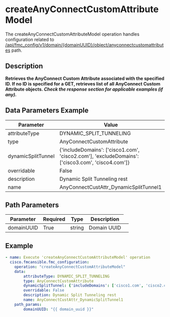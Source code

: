 # createAnyConnectCustomAttributeModel

The createAnyConnectCustomAttributeModel operation handles configuration related to [/api/fmc_config/v1/domain/{domainUUID}/object/anyconnectcustomattributes](/paths//api/fmc_config/v1/domain/{domain_uuid}/object/anyconnectcustomattributes.md) path.&nbsp;
## Description
**Retrieves the AnyConnect Custom Attribute associated with the specified ID. If no ID is specified for a GET, retrieves list of all AnyConnect Custom Attribute objects. _Check the response section for applicable examples (if any)._**

## Data Parameters Example
| Parameter | Value |
| --------- | -------- |
| attributeType | DYNAMIC_SPLIT_TUNNELING |
| type | AnyConnectCustomAttribute |
| dynamicSplitTunnel | {'includeDomains': ['cisco1.com', 'cisco2.com'], 'excludeDomains': ['cisco3.com', 'cisco4.com']} |
| overridable | False |
| description | Dynamic Split Tunneling rest |
| name | AnyConnectCustAttr_DynamicSplitTunnel1 |

## Path Parameters
| Parameter | Required | Type | Description |
| --------- | -------- | ---- | ----------- |
| domainUUID | True | string <td colspan=3> Domain UUID |

## Example
```yaml
- name: Execute 'createAnyConnectCustomAttributeModel' operation
  cisco.fmcansible.fmc_configuration:
    operation: "createAnyConnectCustomAttributeModel"
    data:
        attributeType: DYNAMIC_SPLIT_TUNNELING
        type: AnyConnectCustomAttribute
        dynamicSplitTunnel: {'includeDomains': ['cisco1.com', 'cisco2.com'], 'excludeDomains': ['cisco3.com', 'cisco4.com']}
        overridable: False
        description: Dynamic Split Tunneling rest
        name: AnyConnectCustAttr_DynamicSplitTunnel1
    path_params:
        domainUUID: "{{ domain_uuid }}"

```